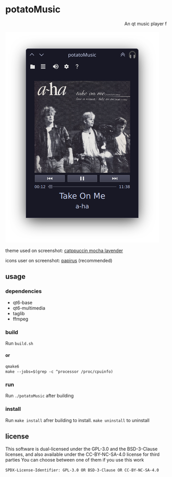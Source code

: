 # potatoMusic
<marquee>An qt music player for linux</marquee>

![screenshot1](https://github.com/slashpotato/potatoMusic/blob/master/screenshot1.png?raw=true)

theme used on screenshot: [catppuccin mocha lavender](https://github.com/catppuccin/kde)

icons user on screenshot: [papirus](https://github.com/PapirusDevelopmentTeam/papirus-icon-theme) (recommended)
## usage
### dependencies 
- qt6-base
- qt6-multimedia
- taglib
- ffmpeg
### build
Run `build.sh`

#### **or**
```shell
qmake6
make --jobs=$(grep -c ^processor /proc/cpuinfo)
```
### run
Run `./potatoMusic` after building
### install
Run `make install` afrer building to install. `make uninstall` to uninstall
## license
This software is dual-licensed under the GPL-3.0 and the BSD-3-Clause licenses, and also available under the CC-BY-NC-SA-4.0 license for third parties
You can choose between one of them if you use this work

`SPDX-License-Identifier: GPL-3.0 OR BSD-3-Clause OR CC-BY-NC-SA-4.0`
